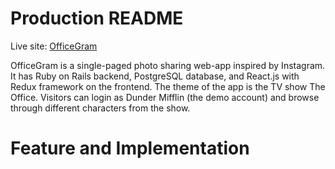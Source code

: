 # Production README

Live site: [OfficeGram][OfficeGramLink]

OfficeGram is a single-paged photo sharing web-app inspired by Instagram. It has Ruby on Rails backend, PostgreSQL database, and React.js with Redux framework on the frontend. The theme of the app is the TV show The Office. Visitors can login as Dunder Mifflin (the demo account) and browse through different characters from the show.

# Feature and Implementation

[OfficeGramLink]: https://officegram.herokuapp.com/#/